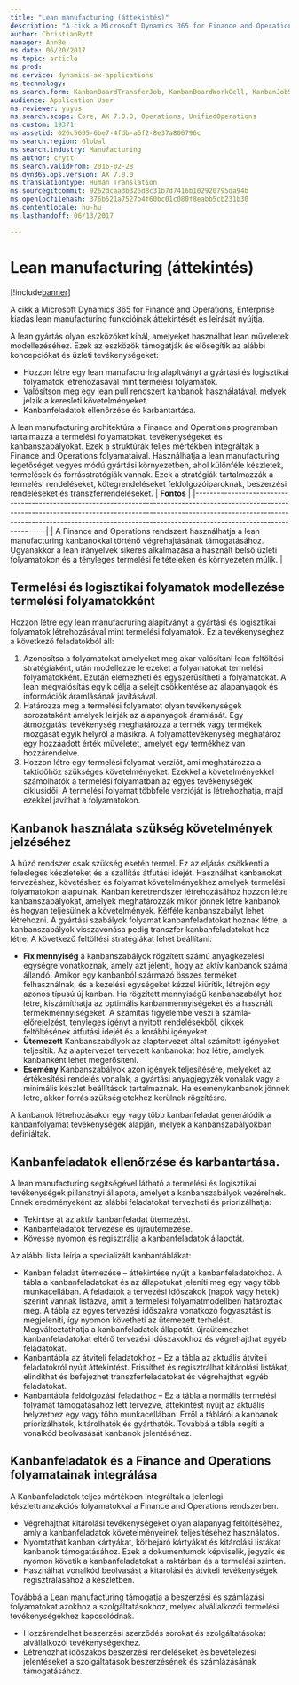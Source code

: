 ```yaml
---
title: "Lean manufacturing (áttekintés)"
description: "A cikk a Microsoft Dynamics 365 for Finance and Operations lean manufacturing funkcióinak áttekintését és leírását nyújtja."
author: ChristianRytt
manager: AnnBe
ms.date: 06/20/2017
ms.topic: article
ms.prod: 
ms.service: dynamics-ax-applications
ms.technology: 
ms.search.form: KanbanBoardTransferJob, KanbanBoardWorkCell, KanbanJobSchedulingListPage, LeanProductionFlow
audience: Application User
ms.reviewer: yuyus
ms.search.scope: Core, AX 7.0.0, Operations, UnifiedOperations
ms.custom: 19371
ms.assetid: 026c5605-6be7-4fdb-a6f2-8e37a806796c
ms.search.region: Global
ms.search.industry: Manufacturing
ms.author: crytt
ms.search.validFrom: 2016-02-28
ms.dyn365.ops.version: AX 7.0.0
ms.translationtype: Human Translation
ms.sourcegitcommit: 9262dcaa3b326d8c31b7d7416b102920795da94b
ms.openlocfilehash: 376b521a7527b4f60bc01c080f8eabb5cb231b30
ms.contentlocale: hu-hu
ms.lasthandoff: 06/13/2017

---
```


# <a name="lean-manufacturing-overview"></a>Lean manufacturing (áttekintés)

[!include[banner](../includes/banner.md)]


A cikk a Microsoft Dynamics 365 for Finance and Operations, Enterprise kiadás lean manufacturing funkcióinak áttekintését és leírását nyújtja.

A lean gyártás olyan eszközöket kínál, amelyeket használhat lean műveletek modellezéséhez. Ezek az eszközök támogatják és elősegítik az alábbi koncepciókat és üzleti tevékenységeket:
-   Hozzon létre egy lean manufacruring alapítványt a gyártási és logisztikai folyamatok létrehozásával mint termelési folyamatok.
-   Valósítson meg egy lean pull rendszert kanbanok használatával, melyek jelzik a keresleti követelményeket.
-   Kanbanfeladatok ellenőrzése és karbantartása.

A lean manufacturing architektúra a Finance and Operations programban tartalmazza a termelési folyamatokat, tevékenységeket és kanbanszabályokat. Ezek a struktúrák teljes mértékben integráltak a Finance and Operations folyamataival. Használhatja a lean manufacturing legetőséget vegyes módú gyártási környezetben, ahol különféle készletek, termelések és forrásstratégiák vannak. Ezek a stratégiák tartalmazzák a termelési rendeléseket, kötegrendeléseket feldolgozóiparoknak, beszerzési rendeléseket és transzferrendeléseket.
| **Fontos**                                                                                                                                                                                                                                                                |
|------------------------------------------------------------------------------------------------------------------------------------------------------------------------------------------------------------------------------------------------------------------------------|
| A Finance and Operations rendszert használhatja a lean manufacturing kanbanokkal történő végrehajtásának támogatásához. Ugyanakkor a lean irányelvek sikeres alkalmazása a használt belső üzleti folyamatokon és a tényleges termelési feltételeken és környezeten múlik. |

## <a name="modeling-manufacturing-and-logistics-processes-as-production-flows"></a> Termelési és logisztikai folyamatok modellezése termelési folyamatokként
Hozzon létre egy lean manufacruring alapítványt a gyártási és logisztikai folyamatok létrehozásával mint termelési folyamatok. Ez a tevékenységhez a következő feladatokból áll:
1.  Azonosítsa a folyamatokat amelyeket meg akar valósítani lean feltöltési stratégiaként, után modellezze le ezeket a folyamatokat termelési folyamatokként. Ezután elemezheti és egyszerűsítheti a folyamatokat. A lean megvalósítás egyik célja a selejt csökkentése az alapanyagok és információk áramlásának javításával.
2.  Határozza meg a termelési folyamatot olyan tevékenységek sorozataként amelyek leírják az alapanyagok áramlását. Egy átmozgatási tevékenység meghatározza a termék vagy termékek mozgását egyik helyről a másikra. A folyamattevékenység meghatároz egy hozzáadott érték műveletet, amelyet egy termékhez van hozzárendelve.
3.  Hozzon létre egy termelési folyamat verziót, ami meghatározza a taktidőhöz szükséges követelményeket. Ezekkel a követelményekkel számolhatók a termelési folyamatban az egyes tevékenységek ciklusidői. A termelési folyamat többféle verzióját is létrehozhatja, majd ezekkel javíthat a folyamatokon.

## <a name="using-kanbans-to-signal-demand-requirements"></a> Kanbanok használata szükség követelmények jelzéséhez
A húzó rendszer csak szükség esetén termel. Ez az eljárás csökkenti a felesleges készleteket és a szállítás átfutási idejét. Használhat kanbanokat tervezéshez, követéshez és folyamat követelményekhez amelyek termelési folyamatokon alapulnak. Kanban keretrendszer létrehozásához hozzon létre kanbanszabályokat, amelyek meghatározzák mikor jönnek létre kanbanok és hogyan teljesülnek a követelmények. Kétféle kanbanszabályt lehet létrehozni. A gyártási szabályok folyamat kanbanfeladatokat hoznak létre, a kanbanszabályok visszavonása pedig transzfer kanbanfeladatokat hoz létre. A következő feltöltési stratégiákat lehet beállítani:
-   **Fix mennyiség** a kanbanszabályok rögzített számú anyagkezelési egységre vonatkoznak, amely azt jelenti, hogy az aktív kanbanok száma állandó. Amikor egy kanbanból származó összes terméket felhasználnak, és a kezelési egységeket kézzel kiürítik, létrejön egy azonos típusú új kanban. Ha rögzített mennyiségű kanbanszabályt hoz létre, kiszámíthatja az optimális kanbanmennyiségeket és a használt termékmennyiségeket. A számítás figyelembe veszi a számla-előrejelzést, tényleges igényt a nyitott rendelésekből, cikkek feltöltésének átfutási idejét és a korábbi igényeket.
-   **Ütemezett** Kanbanszabályok az alaptervezet által számított igényeket teljesítik. Az alaptervezet tervezett kanbanokat hoz létre, amelyek kanbanként lehet megerősíteni.
-   **Esemény** Kanbanszabályok azon igények teljesítésére, melyeket az értékesítési rendelés vonalak, a gyártási anyagjegyzék vonalak vagy a minimális készlet beállítások tartalmaznak. Ha eseménykanbanok jönnek létre, akkor forrás szükségletekhez kerülnek rögzítésre.

A kanbanok létrehozásakor egy vagy több kanbanfeladat generálódik a kanbanfolyamat tevékenységek alapján, melyek a kanbanszabályokban definiáltak.

## <a name="monitoring-and-maintaining-kanban-jobs"></a>Kanbanfeladatok ellenőrzése és karbantartása.
A lean manufacturing segítségével látható a termelési és logisztikai tevékenységek pillanatnyi állapota, amelyet a kanbanszabályok vezérelnek. Ennek eredményeként az alábbi feladatokat tervezheti és priorizálhatja:

-   Tekintse át az aktív kanbanfeladat ütemezést.
-   Kanbanfeladatok tervezése és újraütemezése.
-   Kövesse nyomon és regisztrálja a kanbanfeladatok állapotát.

Az alábbi lista leírja a specializált kanbantáblákat:
-   Kanban feladat ütemezése – áttekintése nyújt a kanbanfeladatokhoz. A tábla a kanbanfeladatokat és az állapotukat jeleníti meg egy vagy több munkacellában. A feladatok a tervezési időszakok (napok vagy hetek) szerint vannak listázva, amit a termelési folyamatmodellben határoztak meg. A tábla az egyes tervezési időszakra vonatkozó fogyasztást is megjeleníti, így nyomon követheti az ütemezett terhelést. Megváltoztathatja a kanbanfeladatok állapotát, újraütemezhet kanbanfeladatokat eltérő tervezési időszakokhoz és végrehajthat egyéb feladatokat.
-   Kanbantábla az átviteli feladatokhoz – Ez a tábla az aktuális átviteli feladatokról nyújt áttekintést. Frissíthet és regisztrálhat kitárolási listákat, elindíthat és befejezhet transzferfeladatokat és végrehajthat egyéb feladatokat.
-   Kanbantábla feldolgozási feladathoz – Ez a tábla a normális termelési folyamat támogatásához lett tervezve, áttekintést nyújt az aktuális helyzethez egy vagy több munkacellában. Erről a tábláról a kanbanok priorizálhatók, kitárolhatók és gyárthatók. Továbbá a tábla segíti a vonalkód beolvasását kanbanok jelentéséhez.

## <a name="kanban-jobs-and-integration-with-finance-and-operations-processes"></a>Kanbanfeladatok és a Finance and Operations folyamatainak integrálása
A Kanbanfeladatok teljes mértékben integráltak a jelenlegi készlettranzakciós folyamatokkal a Finance and Operations rendszerben.
-   Végrehajthat kitárolási tevékenységeket olyan alapanyag feltöltéséhez, amly a kanbanfeladatok követelményeinek teljesítéséhez használatos.
-   Nyomtathat kanban kártyákat, körbejáró kártyákat és kitárolási listákat kanbanok támogatásához. Ezek a dokumentumok képviselik, jegyzik és nyomon követik a kanbanfeladatokat a raktárban és a termelési szinten.
-   Használhat vonalkód beolvasást a kitárolási és átviteli tevékenységek regisztrálásához a készletben.

Továbbá a Lean manufacturing támogatja a beszerzési és számlázási folyamatokat azokhoz a szolgáltatásokhoz, melyek alvállalkozói termelési tevékenységekhez kapcsolódnak.
-   Hozzárendelhet beszerzési szerződés sorokat és szolgáltatásokat alvállalkozói tevékenységekhez.
-   Létrehozhat időszakos beszerzési rendeléseket és bevételezési jelentéseket a szolgáltatások beszerzésének és számlázásának támogatásához.







